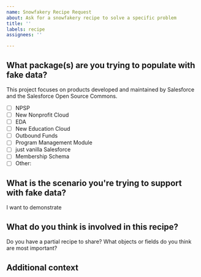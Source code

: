 ```yaml
---
name: Snowfakery Recipe Request
about: Ask for a snowfakery recipe to solve a specific problem
title: ''
labels: recipe
assignees: ''

---
```


## What package(s) are you trying to populate with fake data?
This project focuses on products developed and maintained by Salesforce and the Salesforce Open Source Commons. 
- [ ] NPSP
- [ ] New Nonprofit Cloud
- [ ] EDA
- [ ] New Education Cloud
- [ ] Outbound Funds
- [ ] Program Management Module
- [ ] just vanilla Salesforce
- [ ] Membership Schema
- [ ] Other:

## What is the scenario you're trying to support with fake data?
I want to demonstrate 

## What do you think is involved in this recipe?
Do you have a partial recipe to share? What objects or fields do you think are most important?


## Additional context
